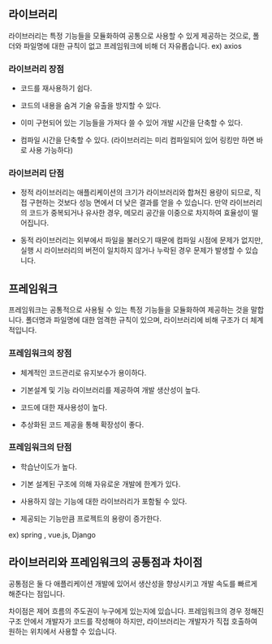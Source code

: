 ## 라이브러리
라이브러리는 특정 기능들을 모듈화하여 공통으로 사용할 수 있게 제공하는 것으로, 폴더와 파일명에 대한 규칙이 없고 프레임워크에 비해 더 자유롭습니다.
ex) axios


### 라이브러리 장점

- 코드를 재사용하기 쉽다.

- 코드의 내용을 숨겨 기술 유출을 방지할 수 있다.

- 이미 구현되어 있는 기능들을 가져다 쓸 수 있어 개발 시간을 단축할 수 있다.

- 컴파일 시간을 단축할 수 있다. (라이브러리는 미리 컴파일되어 있어 링킹만 하면 바로 사용 가능하다)

### 라이브러리 단점

- 정적 라이브러리는 애플리케이션의 크기가 라이브러리와 합쳐진 용량이 되므로, 직접 구현하는 것보다 성능 면에서 더 낮은 결과를 얻을 수 있습니다. 만약 라이브러리의 코드가 중복되거나 유사한 경우, 메모리 공간을 이중으로 차지하여 효율성이 떨어집니다. 

- 동적 라이브러리는 외부에서 파일을 불러오기 때문에 컴파일 시점에 문제가 없지만, 실행 시 라이브러리의 버전이 일치하지 않거나 누락된 경우 문제가 발생할 수 있습니다.



## 프레임워크
프레임워크는 공통적으로 사용될 수 있는 특정 기능들을 모듈화하여 제공하는 것을 말합니다. 폴더명과 파일명에 대한 엄격한 규칙이 있으며, 라이브러리에 비해 구조가 더 체계적입니다.


### 프레임워크의 장점

- 체계적인 코드관리로 유지보수가 용이하다.

- 기본설계 및 기능 라이브러리를 제공하여 개발 생산성이 높다.

- 코드에 대한 재사용성이 높다.

- 추상화된 코드 제공을 통해 확장성이 좋다.


### 프레임워크의 단점

- 학습난이도가 높다.

- 기본 설계된 구조에 의해 자유로운 개발에 한계가 있다.

- 사용하지 않는 기능에 대한 라이브러리가 포함될 수 있다.

- 제공되는 기능만큼 프로젝트의 용량이 증가한다.

ex) spring , vue.js, Django


## 라이브러리와 프레임워크의 공통점과 차이점
공통점은 둘 다 애플리케이션 개발에 있어서 생산성을 향상시키고 개발 속도를 빠르게 해준다는 점입니다. 

차이점은 제어 흐름의 주도권이 누구에게 있는지에 있습니다. 프레임워크의 경우 정해진 구조 안에서 개발자가 코드를 작성해야 하지만, 라이브러리는 개발자가 직접 호출하여 원하는 위치에서 사용할 수 있습니다.
